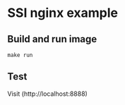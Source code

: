 # SSI nginx example

## Build and run image 

```shell
make run
```

## Test

Visit (http://localhost:8888)